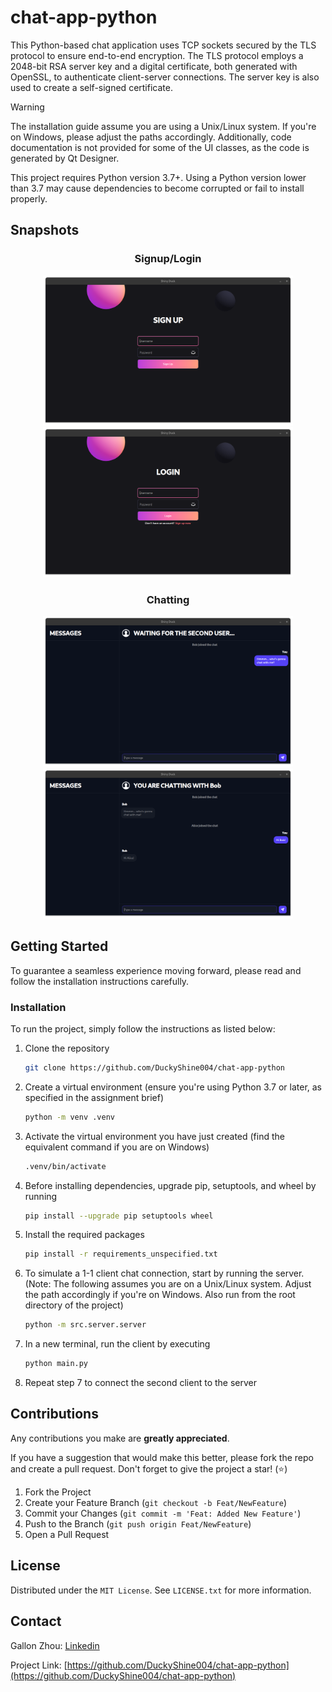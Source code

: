 # chat-app-python
This Python-based chat application uses TCP sockets secured by the TLS protocol to ensure end-to-end encryption. The TLS protocol employs a 2048-bit RSA server key and a digital certificate, both generated with OpenSSL, to authenticate client-server connections. The server key is also used to create a self-signed certificate.

> [!WARNING]
> The installation guide assume you are using a Unix/Linux system. If you're on Windows, please adjust the paths accordingly.
> Additionally, code documentation is not provided for some of the UI classes, as the code is generated by Qt Designer.
> 
> This project requires Python version 3.7+. Using a Python version lower than 3.7 may cause dependencies to become corrupted or fail to install properly.

## Snapshots
<h3 align="center">Signup/Login</h3>
<p align="center">
  <img src="https://github.com/DuckyShine004/chat-app-python/blob/main/snapshots/signup.png?raw=true" alt="signup" width="400"/>
  <img src="https://github.com/DuckyShine004/chat-app-python/blob/main/snapshots/login.png?raw=true" alt="login" width="400"/>
</p>

<h3 align="center">Chatting</h3>
<p align="center">
  <img src="https://github.com/DuckyShine004/chat-app-python/blob/main/snapshots/bob.png?raw=true" alt="bob" width="400"/>
  <img src="https://github.com/DuckyShine004/chat-app-python/blob/main/snapshots/alice.png?raw=true" alt="alice" width="400"/>
</p>

## Getting Started

To guarantee a seamless experience moving forward, please read and follow the installation instructions carefully.

### Installation

To run the project, simply follow the instructions as listed below:

1. Clone the repository
   ```sh
   git clone https://github.com/DuckyShine004/chat-app-python
   ```
2. Create a virtual environment (ensure you're using Python 3.7 or later, as specified in the assignment brief)
   ```sh
   python -m venv .venv
   ```
3. Activate the virtual environment you have just created (find the equivalent command if you are on Windows)
   ```sh
   .venv/bin/activate
   ```
4. Before installing dependencies, upgrade pip, setuptools, and wheel by running
   ```sh
   pip install --upgrade pip setuptools wheel
   ```
5. Install the required packages
   ```sh
   pip install -r requirements_unspecified.txt
   ```
6. To simulate a 1-1 client chat connection, start by running the server. (Note: The following assumes you are on a Unix/Linux system. Adjust the path accordingly if you're on Windows. Also run from the root directory of the project)   
   ```sh
   python -m src.server.server
   ```
7. In a new terminal, run the client by executing
   ```sh
   python main.py
   ```
8. Repeat step 7 to connect the second client to the server

## Contributions

Any contributions you make are **greatly appreciated**.

If you have a suggestion that would make this better, please fork the repo and create a pull request. Don't forget to give the project a star! (⭐)

1. Fork the Project
2. Create your Feature Branch (`git checkout -b Feat/NewFeature`)
3. Commit your Changes (`git commit -m 'Feat: Added New Feature'`)
4. Push to the Branch (`git push origin Feat/NewFeature`)
5. Open a Pull Request

## License

Distributed under the `MIT License`. See `LICENSE.txt` for more information.

## Contact

Gallon Zhou: [Linkedin](https://www.linkedin.com/in/gallon-zhou-a3739b278/)

Project Link: [https://github.com/DuckyShine004/chat-app-python](https://github.com/DuckyShine004/chat-app-python)


